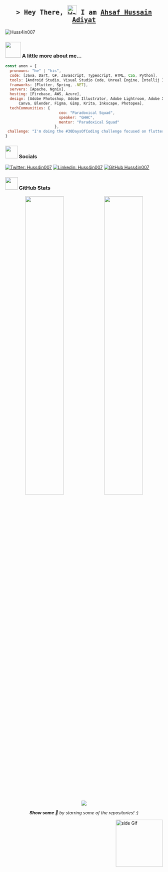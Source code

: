 <h2 align="center">
        <samp>&gt; Hey There, <img src="https://raw.githubusercontent.com/nixin72/nixin72/master/wave.gif" 
         alt="Waving hand animated gif"
         height="30"
         width="30" /> I am
                <b><a target="_blank" href="https://www.facebook.com/Huss4in007/">Ahsaf Hussain Adiyat</a></b>
        </samp>
</h2>

<p align="left"> <img src="https://visitcount.itsvg.in/api?id=Huss4in007&icon=0&color=0" alt="Huss4in007" /> </p>


### <img src="https://media.giphy.com/media/VgCDAzcKvsR6OM0uWg/giphy.gif" width="50"> A little more about me...  
```javascript
const anon = {
  pronouns: "he" | "his",
  code: [Java, Dart, C#, Javascript, Typescript, HTML, CSS, Python],
  tools: [Android Studio, Visual Studio Code, Unreal Engine, Intellij IDEA],
  framworks: [Flutter, Spring, .NET],
  servers: [Apache, Ngnix],
  hosting: [Firebase, AWS, Azure],
  design: [Adobe Photoshop, Adobe Illustrator, Adobe Lightroom, Adobe XD,
  	  Canva, Blender, Figma, Gimp, Krita, Inkscape, Photopea],
  techCommunities: {
                        coo: "Paradoxical Squad",
                        speaker: "GHHC",
                        mentor: "Paradoxical Squad"
                      },
 challenge: "I'm doing the #30DaysOfCoding challenge focused on flutter"
}
```

### <img height="40" src="https://raw.githubusercontent.com/innng/innng/master/assets/kyubey.gif"/> Socials
[![Twitter: Huss4in007](https://img.shields.io/twitter/follow/Huss4in007?style=social)](https://twitter.com/Huss4in007)
[![Linkedin: Huss4in007](https://img.shields.io/badge/-Huss4in007-blue?style=flat-square&logo=Linkedin&logoColor=white&link=https://www.linkedin.com/in/Huss4in007/)](https://www.linkedin.com/in/Huss4in007/)
[![GitHub Huss4in007](https://img.shields.io/github/followers/Huss4in007?label=follow&style=social)](https://github.com/Huss4in007)





### <img height="40" src="https://raw.githubusercontent.com/innng/innng/master/assets/kyubey.gif"/> GitHub Stats
<p align="center">
	<img width="49.4%" src="https://github-readme-stats.vercel.app/api?username=Huss4in007&show_icons=true&theme=vue-dark&hide_border=true" />
	<img width="49.4%" src="https://github-readme-streak-stats.herokuapp.com/?user=Huss4in007&theme=vue-dark&hide_border=true" />
	<img src="https://quotes-github-readme.vercel.app/api?type=horizontal&theme=tokyonight" />

</p>



<div align="center">
<em><b>Show some 🤍</b> by starring some of the repositories! :)</b></em> 
</div>


<a href="https://ko-fi.com/sciencepal"> <img src="https://media3.giphy.com/media/ZEB6yFbLnhyQf7g3hn/giphy.gif" alt="side Gif" align="right" width="150" height="auto"/> </a>

